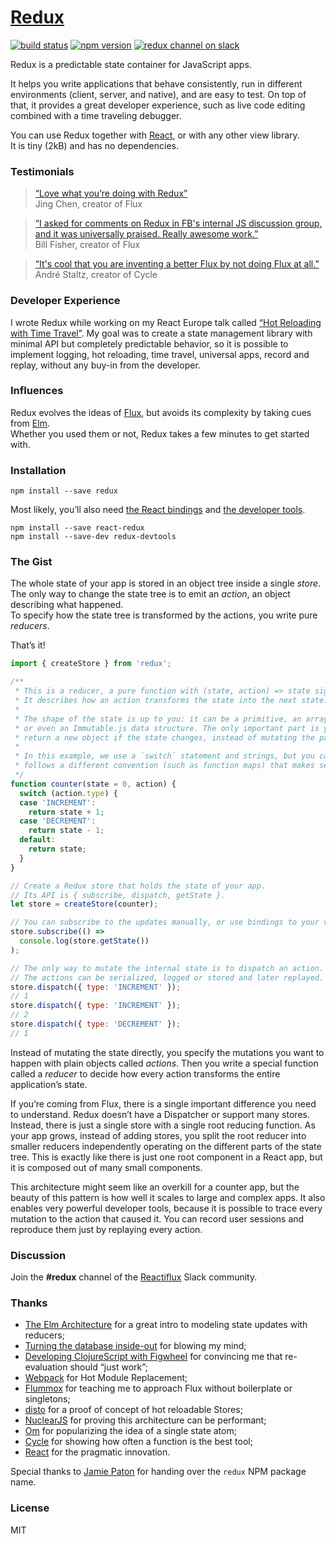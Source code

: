 # [Redux](http://gaearon.github.io/redux)
[![build status](https://img.shields.io/travis/gaearon/redux/master.svg?style=flat-square)](https://travis-ci.org/gaearon/redux) [![npm version](https://img.shields.io/npm/v/redux.svg?style=flat-square)](https://www.npmjs.com/package/redux) [![redux channel on slack](https://img.shields.io/badge/slack-redux@reactiflux-61DAFB.svg?style=flat-square)](http://www.reactiflux.com)

Redux is a predictable state container for JavaScript apps.  

It helps you write applications that behave consistently, run in different environments (client, server, and native), and are easy to test. On top of that, it provides a great developer experience, such as live code editing combined with a time traveling debugger.

You can use Redux together with [React](https://facebook.github.io/react/), or with any other view library.  
It is tiny (2kB) and has no dependencies.

### Testimonials

>[“Love what you’re doing with Redux”](https://twitter.com/jingc/status/616608251463909376)  
>Jing Chen, creator of Flux

>[“I asked for comments on Redux in FB's internal JS discussion group, and it was universally praised. Really awesome work.”](https://twitter.com/fisherwebdev/status/616286955693682688)  
>Bill Fisher, creator of Flux

>[“It's cool that you are inventing a better Flux by not doing Flux at all.”](https://twitter.com/andrestaltz/status/616271392930201604)  
>André Staltz, creator of Cycle

### Developer Experience

I wrote Redux while working on my React Europe talk called [“Hot Reloading with Time Travel”](https://www.youtube.com/watch?v=xsSnOQynTHs). My goal was to create a state management library with minimal API but completely predictable behavior, so it is possible to implement logging, hot reloading, time travel, universal apps, record and replay, without any buy-in from the developer.

### Influences

Redux evolves the ideas of [Flux](https://facebook.github.io/flux), but avoids its complexity by taking cues from [Elm](http://elm-lang.org/guide/architecture).  
Whether you used them or not, Redux takes a few minutes to get started with.

### Installation

```
npm install --save redux
```

Most likely, you’ll also need [the React bindings](http://github.com/gaearon/react-redux) and [the developer tools](http://github.com/gaearon/redux-devtools).

```
npm install --save react-redux
npm install --save-dev redux-devtools
```

### The Gist

The whole state of your app is stored in an object tree inside a single *store*.  
The only way to change the state tree is to emit an *action*, an object describing what happened.  
To specify how the state tree is transformed by the actions, you write pure *reducers*.

That’s it!

```js
import { createStore } from 'redux';

/**
 * This is a reducer, a pure function with (state, action) => state signature.
 * It describes how an action transforms the state into the next state.
 *
 * The shape of the state is up to you: it can be a primitive, an array, an object,
 * or even an Immutable.js data structure. The only important part is you should
 * return a new object if the state changes, instead of mutating the parameter.
 *
 * In this example, we use a `switch` statement and strings, but you can use a helper that
 * follows a different convention (such as function maps) that makes sense for your project.
 */
function counter(state = 0, action) {
  switch (action.type) {
  case 'INCREMENT':
    return state + 1;
  case 'DECREMENT':
    return state - 1;
  default:
    return state;
  }
}

// Create a Redux store that holds the state of your app.
// Its API is { subscribe, dispatch, getState }.
let store = createStore(counter);

// You can subscribe to the updates manually, or use bindings to your view layer.
store.subscribe(() =>
  console.log(store.getState())
);

// The only way to mutate the internal state is to dispatch an action.
// The actions can be serialized, logged or stored and later replayed.
store.dispatch({ type: 'INCREMENT' });
// 1
store.dispatch({ type: 'INCREMENT' });
// 2
store.dispatch({ type: 'DECREMENT' });
// 1
```

Instead of mutating the state directly, you specify the mutations you want to happen with plain objects called *actions*. Then you write a special function called a *reducer* to decide how every action transforms the entire application’s state.

If you’re coming from Flux, there is a single important difference you need to understand. Redux doesn’t have a Dispatcher or support many stores. Instead, there is just a single store with a single root reducing function. As your app grows, instead of adding stores, you split the root reducer into smaller reducers independently operating on the different parts of the state tree. This is exactly like there is just one root component in a React app, but it is composed out of many small components.

This architecture might seem like an overkill for a counter app, but the beauty of this pattern is how well it scales to large and complex apps. It also enables very powerful developer tools, because it is possible to trace every mutation to the action that caused it. You can record user sessions and reproduce them just by replaying every action.

### Discussion

Join the **#redux** channel of the [Reactiflux](http://reactiflux.com/) Slack community.

### Thanks

* [The Elm Architecture](https://github.com/evancz/elm-architecture-tutorial) for a great intro to modeling state updates with reducers;
* [Turning the database inside-out](http://blog.confluent.io/2015/03/04/turning-the-database-inside-out-with-apache-samza/) for blowing my mind;
* [Developing ClojureScript with Figwheel](http://www.youtube.com/watch?v=j-kj2qwJa_E) for convincing me that re-evaluation should “just work”;
* [Webpack](https://github.com/webpack/docs/wiki/hot-module-replacement-with-webpack) for Hot Module Replacement;
* [Flummox](https://github.com/acdlite/flummox) for teaching me to approach Flux without boilerplate or singletons;
* [disto](https://github.com/threepointone/disto) for a proof of concept of hot reloadable Stores;
* [NuclearJS](https://github.com/optimizely/nuclear-js) for proving this architecture can be performant;
* [Om](https://github.com/omcljs/om) for popularizing the idea of a single state atom;
* [Cycle](https://github.com/staltz/cycle) for showing how often a function is the best tool;
* [React](https://github.com/facebook/react) for the pragmatic innovation.

Special thanks to [Jamie Paton](http://jdpaton.github.io/) for handing over the `redux` NPM package name.

### License

MIT
